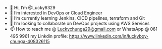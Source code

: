 - 👋 Hi, I’m @Lucky9329
- 👀 I’m interested in DevOps or Cloud Engineer 
- 🌱 I’m currently learning Jenkins, CICD pipelines, terraform and Git
- 💞️ I’m looking to collaborate on DevOps projects using AWS Services 
- 📫 How to reach me @ Luckychunga29@gmail.com or WhatsApp @ 061 495 9961 my Linkdin profile: https://www.linkedin.com/in/luckyboy-chunga-408326115

<!---
Lucky9329/Lucky9329 is a ✨ special ✨ repository because its `README.md` (this file) appears on your GitHub profile.
You can click the Preview link to take a look at your changes.
--->
